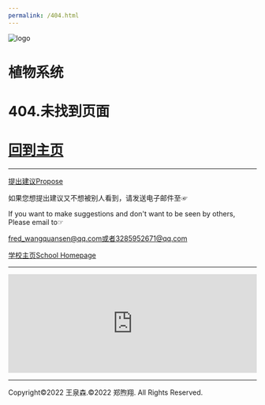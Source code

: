 ```yaml
---
permalink: /404.html
---
```

![logo](https://user-images.githubusercontent.com/91039316/158558954-88db26b9-933f-4760-bef3-8679a9f0aeee.png)
# **植物系统**

# **404.未找到页面**

# **[回到主页](https://the-2016-scientific-3rd-group.github.io/plantsystem.github.io/)**

***
[提出建议Propose](https://support.qq.com/product/387213) 

如果您想提出建议又不想被别人看到，请发送电子邮件至☞

If you want to make suggestions and don't want to be seen by others, Please email to☞

[fred_wangquansen@qq.com或者3285952671@qq.com](mailto:3285952671@qq.com)

[学校主页School Homepage](http://www.njbx.com/)

***

<iframe id="afdian_leaflet_FredW" src="https://afdian.net/leaflet?slug=FredW" width="100%" scrolling="no" height="200" frameborder="0"></iframe><script>document.body.clientWidth< 700 ? document.getElementById("afdian_leaflet_FredW").width = "100%" : document.getElementById("afdian_leaflet_FredW").width = "640"</script>
  
***
Copyright©2022 王泉森.©2022 郑煦翔. All Rights Reserved.
